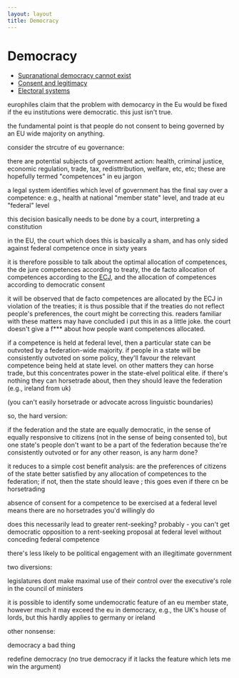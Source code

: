 ```yaml
---
layout: layout
title: Democracy
---
```


Democracy
=========

* [Supranational democracy cannot exist](suprademocracy.html)
* [Consent and legitimacy](consent-and-legitimacy.html)
* [Electoral systems](ep-electoral-system.html)

europhiles claim that the problem with democarcy in the Eu would be fixed if the eu institutions were democratic. this just isn't true.

the fundamental point is that people do not consent to being governed by
an EU wide majority on anything.

consider the strcutre of eu governance:

  there are potential subjects of government action: health, criminal justice, economic regulation, trade, tax, redisttribution, welfare, etc, etc; these are hopefully termed "competences" in eu jargon
  
  a legal system identifies which level of government has the final say over a competence: e.g., health at national "member state" level, and trade at eu "federal" level

  this decision basically needs to be done by a court, interpreting a constitution

  in the EU, the court which does this is basically a sham, and has only sided against federal competence once in sixty years

  it is therefore possible to talk about the optimal allocation of competences, the de jure competences according to treaty, the de facto allocation of competences according to the [ECJ](glossary.html), and the allocation of competences according to democratic consent

  it will be observed that de facto competences are allocated by the ECJ in violation of the treaties; it is thus possible that if the treaties do not reflect people's preferences, the court might be correcting this. readers familiar with these matters may have concluded i put this in as a little joke. the court doesn't give a f*** about how people want competences allocated.


if a competence is held at federal level, then a particular state can be
outvoted by a federation-wide majority. if people in a state will be
consistently outvoted on some policy, they'll favour the relevant competence
being held at state level. on other matters they can horse trade, but this
concentrates power in the state-elvel political elite. if there's nothing
they can horsetrade about, then they should leave the federation (e.g., ireland from uk)

(you can't easily horsetrade or advocate across linguistic boundaries)

so, the hard version:

  if the federation and the state are equally democratic, in the sense of
  equally responsive to citizens (not in the sense of being consented to),
  but one state's people don't want to be a part of the federation because
  the're consistently outvoted or for any other reason, is any harm done?

  it reduces to a simple cost benefit analysis: are the preferences of
  citizens of the state better satisfied by any allocation of competences
  to the federation; if not, then the state should leave ;  this goes
  even if there cn be horsetrading

  absence of consent for a competence to be exercised at a federal level
  means there are no horsetrades you'd willingly do

  does this necessarily lead to greater rent-seeking? probably - you can't
  get democratic opposition to a rent-seeking proposal at federal level
  without conceding federal competence

  there's less likely to be political engagement with an illegitimate
  government


two diversions:

  legislatures dont make maximal use of their control over the executive's
  role in the council of ministers

  it is possible to identify some undemocratic feature of an eu member
  state, however much it may exceed the eu in democracy, e.g., the UK's
  house of lords, but this hardly applies to germany or ireland

other nonsense:

  democracy a bad thing

  redefine democracy (no true democracy if it lacks the feature which lets
  me win the argument)